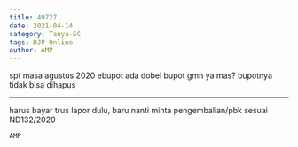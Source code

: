```yaml
---
title: 49727
date: 2021-04-14
category: Tanya-SC
tags: DJP Online
author: AMP
---
```


spt masa agustus 2020 ebupot ada dobel bupot gmn ya mas? bupotnya tidak bisa dihapus

---

harus bayar trus lapor dulu, baru nanti minta pengembalian/pbk sesuai ND132/2020

`AMP`
